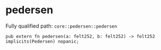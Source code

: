 # pedersen

Fully qualified path: `core::pedersen::pedersen`

<pre><code class="language-rust">pub extern fn pedersen(a: felt252, b: felt252) -&gt; felt252 implicits(Pedersen) nopanic;</code></pre>

